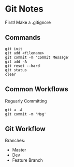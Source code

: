 # Git Notes

First! Make a .gitignore

## Commands

```
git init
git add <filename>
git commit -m 'Commit Message'
git add -A
git reset --hard
git status
clear
```

## Common Workflows

Reguarly Committing

```
git a -A
git commit -m 'Msg'
```

## Git Workflow

Branches:
- Master
- Dev
- Feature Branch
